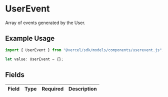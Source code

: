 # UserEvent

Array of events generated by the User.

## Example Usage

```typescript
import { UserEvent } from "@vercel/sdk/models/components/userevent.js";

let value: UserEvent = {};
```

## Fields

| Field       | Type        | Required    | Description |
| ----------- | ----------- | ----------- | ----------- |